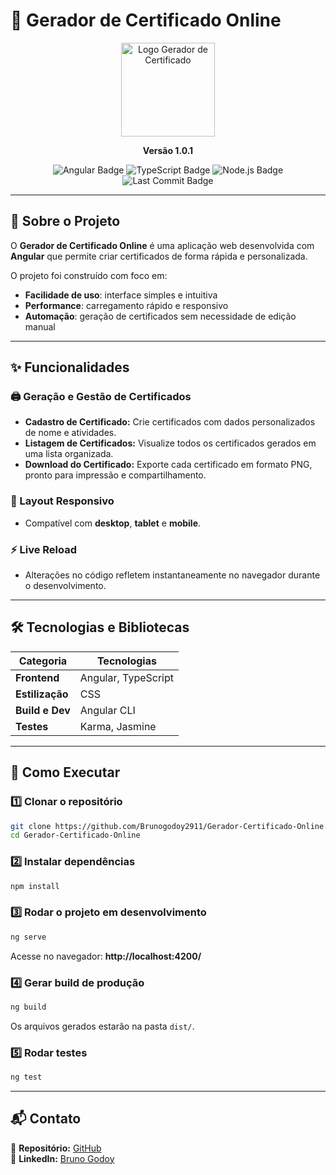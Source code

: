 
# 📌 Gerador de Certificado Online

<p align="center">
  <img src="https://ik.imagekit.io/brunogodoy/logo.svg?updatedAt=1755144514787.svg" alt="Logo Gerador de Certificado" width="150"/>
</p>

<p align="center"><strong>Versão 1.0.1</strong></p>

<p align="center">
  <img src="https://img.shields.io/badge/Angular-DD0031?style=for-the-badge&logo=angular&logoColor=white" alt="Angular Badge">
  <img src="https://img.shields.io/badge/TypeScript-007ACC?style=for-the-badge&logo=typescript&logoColor=white" alt="TypeScript Badge">
  <img src="https://img.shields.io/badge/Node.js-339933?style=for-the-badge&logo=node.js&logoColor=white" alt="Node.js Badge">
  <img src="https://img.shields.io/github/last-commit/Brunogodoy2911/Gerador-Certificado-Online" alt="Last Commit Badge">
</p>

---

## 📄 Sobre o Projeto
O **Gerador de Certificado Online** é uma aplicação web desenvolvida com **Angular** que permite criar certificados de forma rápida e personalizada.

O projeto foi construído com foco em:
- **Facilidade de uso**: interface simples e intuitiva
- **Performance**: carregamento rápido e responsivo
- **Automação**: geração de certificados sem necessidade de edição manual

---

## ✨ Funcionalidades

### 🖨️ Geração e Gestão de Certificados
- **Cadastro de Certificado:** Crie certificados com dados personalizados de nome e atividades.
- **Listagem de Certificados:** Visualize todos os certificados gerados em uma lista organizada.
- **Download do Certificado:** Exporte cada certificado em formato PNG, pronto para impressão e compartilhamento.

### 🎨 Layout Responsivo
- Compatível com **desktop**, **tablet** e **mobile**.

### ⚡ Live Reload
- Alterações no código refletem instantaneamente no navegador durante o desenvolvimento.


---

## 🛠️ Tecnologias e Bibliotecas

| Categoria         | Tecnologias |
|-------------------|-------------|
| **Frontend**      | Angular, TypeScript |
| **Estilização**   | CSS |
| **Build e Dev**   | Angular CLI |
| **Testes**        | Karma, Jasmine |

---

## 🚀 Como Executar

### 1️⃣ Clonar o repositório
```bash
git clone https://github.com/Brunogodoy2911/Gerador-Certificado-Online.git
cd Gerador-Certificado-Online
```

### 2️⃣ Instalar dependências
```bash
npm install
```

### 3️⃣ Rodar o projeto em desenvolvimento
```bash
ng serve
```
Acesse no navegador: **http://localhost:4200/**

### 4️⃣ Gerar build de produção
```bash
ng build
```
Os arquivos gerados estarão na pasta `dist/`.

### 5️⃣ Rodar testes
```bash
ng test
```

---

## 📬 Contato

💼 **Repositório:** [GitHub](https://github.com/Brunogodoy2911)  
🔗 **LinkedIn:** [Bruno Godoy](https://www.linkedin.com/in/brunogodoydev)  
